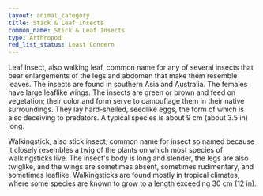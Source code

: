 ```yaml
---
layout: animal_category
title: Stick & Leaf Insects
common_name: Stick & Leaf Insects
type: Arthropod
red_list_status: Least Concern
---
```


Leaf Insect, also walking leaf, common name for any of several insects that bear enlargements of the legs and abdomen that make them resemble leaves. The insects are found in southern Asia and Australia. The females have large leaflike wings. The insects are green or brown and feed on vegetation; their color and form serve to camouflage them in their native surroundings. They lay hard-shelled, seedlike eggs, the form of which is also deceiving to predators. A typical species is about 9 cm (about 3.5 in) long.

Walkingstick, also stick insect, common name for insect so named because it closely resembles a twig of the plants on which most species of walkingsticks live. The insect's body is long and slender, the legs are also twiglike, and the wings are sometimes absent, sometimes rudimentary, and sometimes leaflike. Walkingsticks are found mostly in tropical climates, where some species are known to grow to a length exceeding 30 cm (12 in).